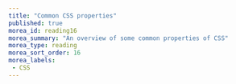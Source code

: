 ```yaml
---
title: "Common CSS properties"
published: true
morea_id: reading16
morea_summary: "An overview of some common properties of CSS"
morea_type: reading
morea_sort_order: 16
morea_labels:
 - CSS
---
```


